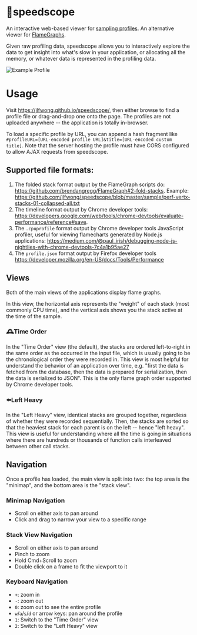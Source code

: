 # 🔬speedscope
An interactive web-based viewer for [sampling profiles][0]. An alternative viewer for [FlameGraphs][1].

Given raw profiling data, speedscope allows you to interactively explore the data to get insight into what's slow in your application, or allocating all the memory, or whatever data is represented in the profiling data.

![Example Profile](https://i.imgur.com/bPPI0mz.png)

[0]: https://en.wikipedia.org/wiki/Profiling_(computer_programming)#Statistical_profilers
[1]: https://github.com/brendangregg/FlameGraph

# Usage
Visit https://jlfwong.github.io/speedscope/, then either browse to find a profile file or drag-and-drop one onto the page. The profiles are not uploaded anywhere -- the application is totally in-browser.

To load a specific profile by URL, you can append a hash fragment like `#profileURL=[URL-encoded profile URL]&title=[URL-encoded custom title]`. Note that the server hosting the profile must have CORS configured to allow AJAX requests from speedscope.

## Supported file formats:
1. The folded stack format output by the FlameGraph scripts do: https://github.com/brendangregg/FlameGraph#2-fold-stacks. Example: https://github.com/jlfwong/speedscope/blob/master/sample/perf-vertx-stacks-01-collapsed-all.txt
2. The timeline format output by Chrome developer tools: https://developers.google.com/web/tools/chrome-devtools/evaluate-performance/reference#save.
3. The `.cpuprofile` format output by Chrome developer tools JavaScript profiler, useful for viewing flamecharts generated by Node.js applications: https://medium.com/@paul_irish/debugging-node-js-nightlies-with-chrome-devtools-7c4a1b95ae27
4. The `profile.json` format output by Firefox developer tools https://developer.mozilla.org/en-US/docs/Tools/Performance

## Views

Both of the main views of the applications display flame graphs.

In this view, the horizontal axis represents the "weight" of each stack (most commonly CPU time), and the vertical axis shows you the stack active at the time of the sample.

### 🕰Time Order

In the "Time Order" view (the default), the stacks are ordered left-to-right in the same order as the occurred in the input file, which is usually going to be the chronological order they were recorded in. This view is most helpful for understand the behavior of an application over time, e.g. "first the data is fetched from the database, then the data is prepared for serialization, then the data is serialized to JSON". This is the only flame graph order supported by Chrome developer tools.

### ⬅️Left Heavy

In the "Left Heavy" view, identical stacks are grouped together, regardless of whether they were recorded sequentially. Then, the stacks are sorted so that the heaviest stack for each parent is on the left -- hence "left heavy". This view is useful for understanding where all the time is going in situations where there are hundreds or thousands of function calls interleaved between other call stacks.

## Navigation

Once a profile has loaded, the main view is split into two: the top area is the "minimap", and the bottom area is the "stack view".

### Minimap Navigation
- Scroll on either axis to pan around
- Click and drag to narrow your view to a specific range

### Stack View Navigation
- Scroll on either axis to pan around
- Pinch to zoom
- Hold Cmd+Scroll to zoom
- Double click on a frame to fit the viewport to it

### Keyboard Navigation
- `+`: zoom in
- `-`: zoom out
- `0`: zoom out to see the entire profile
- `w`/`a`/`s`/`d` or arrow keys: pan around the profile
- `1`: Switch to the "Time Order" view
- `2`: Switch to the "Left Heavy" view
